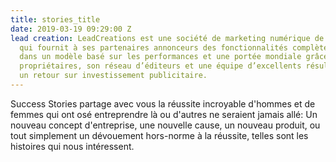 ```yaml
---
title: stories_title
date: 2019-03-19 09:29:00 Z
lead creation: LeadCreations est une société de marketing numérique de premier plan
  qui fournit à ses partenaires annonceurs des fonctionnalités complètes de services
  dans un modèle basé sur les performances et une portée mondiale grâce à ses technologies
  propriétaires, son réseau d’éditeurs et une équipe d’excellents résultats qui recherchent
  un retour sur investissement publicitaire.
---
```


Success Stories partage avec vous la réussite incroyable d'hommes et de femmes qui ont osé entreprendre là ou d'autres ne seraient jamais allé: Un nouveau concept d'entreprise, une nouvelle cause, un nouveau produit, ou tout simplement un dévouement hors-norme à la réussite, telles sont les histoires qui nous intéressent.
